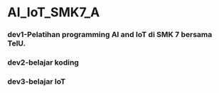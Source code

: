 # AI_IoT_SMK7_A

### dev1-Pelatihan programming AI and IoT di SMK 7 bersama TelU.

### dev2-belajar koding

### dev3-belajar IoT

